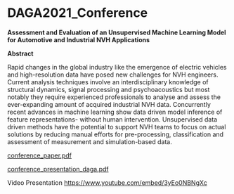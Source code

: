 # DAGA2021_Conference

**Assessment and Evaluation of an Unsupervised Machine Learning Model for Automotive and Industrial NVH Applications**

**Abstract**

Rapid changes in the global industry like the emergence of electric vehicles and high-resolution data have posed new challenges for NVH engineers. Current analysis techniques involve an interdisciplinary knowledge of structural dynamics, signal processing and psychoacoustics but most notably they require experienced professionals to analyse and assess the ever-expanding amount of acquired industrial NVH data. Concurrently recent advances in machine learning show data driven model inference of feature representations- without human intervention. Unsupervised data driven methods have the potential to support NVH teams to focus on actual solutions by reducing manual efforts for pre-processing, classification and assessment of measurement and simulation-based data.

[conference_paper.pdf](https://github.com/tui-abdul/DAGA2021_Conference/files/7281816/daga_paper.pdf)

[conference_presentation_daga.pdf](https://github.com/tui-abdul/DAGA2021_Conference/files/7281815/Oral_presentation_daga_4.pdf)

Video Presentation
https://www.youtube.com/embed/3yEo0NBNgXc


